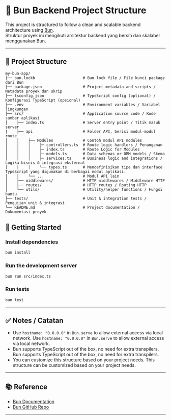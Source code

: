 
# 🥖 Bun Backend Project Structure

This project is structured to follow a clean and scalable backend architecture using [Bun](https://bun.sh/).  
Struktur proyek ini mengikuti arsitektur backend yang bersih dan skalabel menggunakan Bun.

---

## 📁 Project Structure

```
my-bun-app/
├── bun.lockb                     # Bun lock file / File kunci package dari Bun
├── package.json                  # Project metadata and scripts / Metadata proyek dan skrip
├── tsconfig.json                 # TypeScript config (optional) / Konfigurasi TypeScript (opsional)
├── .env                          # Environment variables / Variabel lingkungan
├── src/                          # Application source code / Kode sumber aplikasi
│    ├── index.ts                 # Server entry point / Titik masuk server
|    ├── api                      # Folder API, berisi modul-modul route
│    │    ├── Modules             # Contoh modul API modules
│    │    │    ├─ controllers.ts  # Route logic handlers / Penanganan
│    │    │    ├─ index.ts        # Route Logic for Modules
│    │    │    ├─ models.ts       # Data schemas or ORM models / Skema
│    │    │    ├─ services.ts     # Business logic and integrations / Logika bisnis & integrasi eksternal
│    │    │    └── types.ts       # Mendefinisikan tipe dan interface TypeScript yang digunakan di berbagai modul aplikasi.
│    │    └── ...                 # Modul API lain
│    ├── middlewares/             # HTTP middlewares / Middleware HTTP
│    ├── routes/                  # HTTP routes / Routing HTTP
│    └── utils/                   # Utility/helper functions / Fungsi bantu
├── tests/                        # Unit & integration tests / Pengujian unit & integrasi
└── README.md                     # Project documentation / Dokumentasi proyek
```

## 🚀 Getting Started

### Install dependencies

```bash
bun install
```

### Run the development server

```bash
bun run src/index.ts
```

### Run tests

```bash
bun test
```

---

## ✅ Notes / Catatan

- Use `hostname: "0.0.0.0"` in `Bun.serve` to allow external access via local network.
Use `hostname: "0.0.0.0"` in `Bun.serve` to allow external access via local network.
- Bun supports TypeScript out of the box, no need for extra transpilers.
Bun supports TypeScript out of the box, no need for extra transpilers.
- You can customize this structure based on your project needs.
This structure can be customized based on your project needs.

---

## 📚 Reference

- [Bun Documentation](https://bun.sh/docs)
- [Bun GitHub Repo](https://github.com/oven-sh/bun)

---